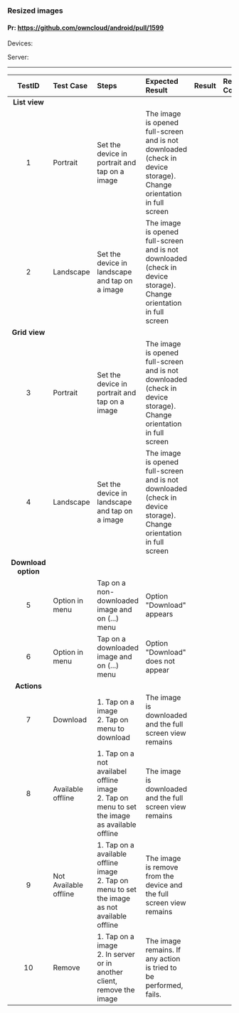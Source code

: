 ###  Resized images 

#### Pr: https://github.com/owncloud/android/pull/1599 

Devices:

Server:

---

 
| TestID | Test Case | Steps | Expected Result | Result | Related Comment |
| :----: | :-------- | :---- | :-------------- | :----- | :-------------- |
|**List view**||||||
| 1 | Portrait  | Set the device in portrait and tap on a image |  The image is opened full-screen and is not downloaded (check in device storage). Change orientation in full screen  | | |
| 2 | Landscape  | Set the device in landscape and tap on a image |  The image is opened full-screen and is not downloaded (check in device storage). Change orientation in full screen | | |
|**Grid view**||||||
| 3 | Portrait  | Set the device in portrait and tap on a image |  The image is opened full-screen and is not downloaded (check in device storage). Change orientation in full screen  | | |
| 4 | Landscape  | Set the device in landscape and tap on a image |  The image is opened full-screen and is not downloaded (check in device storage). Change orientation in full screen | | |
|**Download option**||||||
| 5 | Option in menu | Tap on a non-downloaded image and on (...) menu | Option "Download" appears | | |
| 6 | Option in menu | Tap on a downloaded image and on (...) menu | Option "Download" does not appear | | |
|**Actions**||||||
| 7 | Download | 1. Tap on a image<br>2. Tap on menu to download|  The image is downloaded and the full screen view remains | | |
| 8 | Available offline | 1. Tap on a not availabel offline image<br>2. Tap on menu to set the image as available offline|  The image is downloaded and the full screen view remains | | |
| 9 | Not Available offline | 1. Tap on a available offline image<br>2. Tap on menu to set the image as not available offline|  The image is remove from the device and the full screen view remains | | |
| 10 | Remove | 1. Tap on a image<br>2. In server or in another client, remove the image|  The image remains. If any action is tried to be performed, fails. | | |